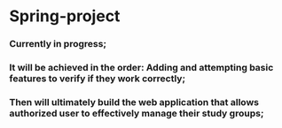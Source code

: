 # Spring-project
### Currently in progress; 
### It will be achieved in the order: Adding and attempting basic features to verify if they work correctly;
### Then will ultimately build the web application that allows authorized user to effectively manage their study groups;
